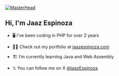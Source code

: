 [![MasterHead](https://thumbs.gfycat.com/BetterHandmadeGull-size_restricted.gif)](https://jaazespinoza.com/)
<h2>Hi, I'm Jaaz Espinoza</h2>

- 🖥️ I’ve been coding in PHP for over 2 years

- 👨‍💻 Check out my portfolio at [jaazespinoza.com](https://jaazespinoza.com/)

- 🏗️ I’m currently learning Java and Web Assembly

- 𝕏 You can follow me on X <a href="https://twitter.com/jaazEspinoza">@jaazEspinoza</a>


